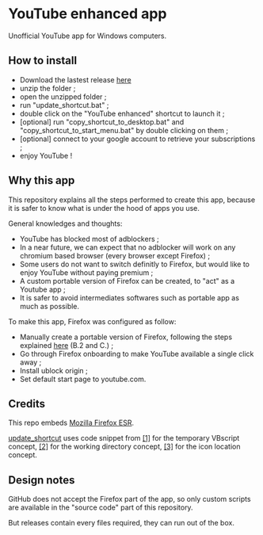 # YouTube enhanced app
Unofficial YouTube app for Windows computers.

## How to install

* Download the lastest release [here](https://github.com/roxenor/youtube-enhanced/releases/latest/download/youtube-enhanced-windows64.zip)
* unzip the folder ;
* open the unzipped folder ;
* run "update_shortcut.bat" ;
* double click on the "YouTube enhanced" shortcut to launch it ;
* [optional] run "copy_shortcut_to_desktop.bat" and "copy_shortcut_to_start_menu.bat" by double clicking on them ;
* [optional] connect to your google account to retrieve your subscriptions ;
* enjoy YouTube !

## Why this app

This repository explains all the steps performed to create this app, because it is safer to know what is under the hood of apps you use.

General knowledges and thoughts:
* YouTube has blocked most of adblockers ;
* In a near future, we can expect that no adblocker will work on any chromium based browser (every browser except Firefox) ;
* Some users do not want to switch definitly to Firefox, but would like to enjoy YouTube without paying premium ;
* A custom portable version of Firefox can be created, to "act" as a Youtube app ;
* It is safer to avoid intermediates softwares such as portable app as much as possible.

To make this app, Firefox was configured as follow:
* Manually create a portable version of Firefox, following the steps explained [here](https://forums.mozillazine.org/viewtopic.php?f=23&t=2821799) (B.2 and C.) ;
* Go through Firefox onboarding to make YouTube available a single click away ;
* Install ublock origin ;
* Set default start page to youtube.com.

## Credits

This repo embeds [Mozilla Firefox ESR](https://www.mozilla.org/fr/firefox/all/#product-desktop-esr).

[update_shortcut](https://github.com/roxenor/youtube-enhanced/blob/main/partial%20app/update_shortcut.bat) uses code snippet from [[1]](https://superuser.com/questions/455364/how-to-create-a-shortcut-using-a-batch-script) for the temporary VBscript concept, [[2]](https://stackoverflow.com/questions/29322003/modify-start-in-properties-box-of-shortcut-with-vbs) for the working directory concept, [[3]](https://stackoverflow.com/questions/36854003/using-vbscript-or-batch-to-change-shortcut-icon) for the icon location concept.

## Design notes

GitHub does not accept the Firefox part of the app, so only custom scripts are available in the "source code" part of this repository.

But releases contain every files required, they can run out of the box.
